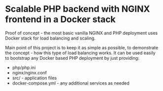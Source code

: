 ﻿# Scalable PHP backend with NGINX frontend in a Docker stack

Proof of concept - the most basic vanilla NGINX and PHP deployment uses Docker stack for load balancing and scaling.

Main point of this project is to keep it as simple as possible, to demonstrate the concept - how this type of load balancing works. It can be used easily to bootstrap any Docker based PHP deployment by just providing:
 - php/php.ini
 - nginx/nginx.conf
 - src/ - application files
 - docker-compose.yml - any additional services as needed
